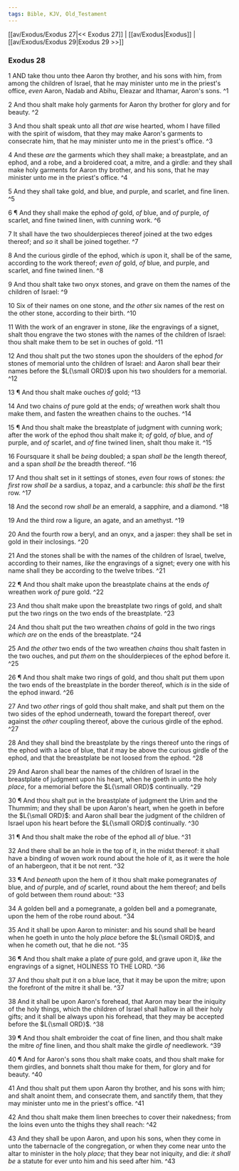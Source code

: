 ```yaml
---
tags: Bible, KJV, Old_Testament
---
```


[[av/Exodus/Exodus 27|<< Exodus 27]] | [[av/Exodus|Exodus]] | [[av/Exodus/Exodus 29|Exodus 29 >>]]

### Exodus 28

1 AND take thou unto thee Aaron thy brother, and his sons with him, from among the children of Israel, that he may minister unto me in the priest's office, _even_ Aaron, Nadab and Abihu, Eleazar and Ithamar, Aaron's sons. ^1

2 And thou shalt make holy garments for Aaron thy brother for glory and for beauty. ^2

3 And thou shalt speak unto all _that_ _are_ wise hearted, whom I have filled with the spirit of wisdom, that they may make Aaron's garments to consecrate him, that he may minister unto me in the priest's office. ^3

4 And these _are_ the garments which they shall make; a breastplate, and an ephod, and a robe, and a broidered coat, a mitre, and a girdle: and they shall make holy garments for Aaron thy brother, and his sons, that he may minister unto me in the priest's office. ^4

5 And they shall take gold, and blue, and purple, and scarlet, and fine linen. ^5

6 ¶ And they shall make the ephod _of_ gold, _of_ blue, and _of_ purple, _of_ scarlet, and fine twined linen, with cunning work. ^6

7 It shall have the two shoulderpieces thereof joined at the two edges thereof; and _so_ it shall be joined together. ^7

8 And the curious girdle of the ephod, which _is_ upon it, shall be of the same, according to the work thereof; _even_ _of_ gold, _of_ blue, and purple, and scarlet, and fine twined linen. ^8

9 And thou shalt take two onyx stones, and grave on them the names of the children of Israel: ^9

10 Six of their names on one stone, and _the_ _other_ six names of the rest on the other stone, according to their birth. ^10

11 With the work of an engraver in stone, _like_ the engravings of a signet, shalt thou engrave the two stones with the names of the children of Israel: thou shalt make them to be set in ouches of gold. ^11

12 And thou shalt put the two stones upon the shoulders of the ephod _for_ stones of memorial unto the children of Israel: and Aaron shall bear their names before the $L{\small ORD}$ upon his two shoulders for a memorial. ^12

13 ¶ And thou shalt make ouches _of_ gold; ^13

14 And two chains _of_ pure gold at the ends; _of_ wreathen work shalt thou make them, and fasten the wreathen chains to the ouches. ^14

15 ¶ And thou shalt make the breastplate of judgment with cunning work; after the work of the ephod thou shalt make it; _of_ gold, _of_ blue, and _of_ purple, and _of_ scarlet, and _of_ fine twined linen, shalt thou make it. ^15

16 Foursquare it shall be _being_ doubled; a span _shall_ _be_ the length thereof, and a span _shall_ _be_ the breadth thereof. ^16

17 And thou shalt set in it settings of stones, _even_ four rows of stones: _the_ _first_ row _shall_ _be_ a sardius, a topaz, and a carbuncle: _this_ _shall_ _be_ the first row. ^17

18 And the second row _shall_ _be_ an emerald, a sapphire, and a diamond. ^18

19 And the third row a ligure, an agate, and an amethyst. ^19

20 And the fourth row a beryl, and an onyx, and a jasper: they shall be set in gold in their inclosings. ^20

21 And the stones shall be with the names of the children of Israel, twelve, according to their names, _like_ the engravings of a signet; every one with his name shall they be according to the twelve tribes. ^21

22 ¶ And thou shalt make upon the breastplate chains at the ends _of_ wreathen work _of_ pure gold. ^22

23 And thou shalt make upon the breastplate two rings of gold, and shalt put the two rings on the two ends of the breastplate. ^23

24 And thou shalt put the two wreathen _chains_ of gold in the two rings _which_ _are_ on the ends of the breastplate. ^24

25 And _the_ _other_ two ends of the two wreathen _chains_ thou shalt fasten in the two ouches, and put _them_ on the shoulderpieces of the ephod before it. ^25

26 ¶ And thou shalt make two rings of gold, and thou shalt put them upon the two ends of the breastplate in the border thereof, which _is_ in the side of the ephod inward. ^26

27 And two _other_ rings of gold thou shalt make, and shalt put them on the two sides of the ephod underneath, toward the forepart thereof, over against the _other_ coupling thereof, above the curious girdle of the ephod. ^27

28 And they shall bind the breastplate by the rings thereof unto the rings of the ephod with a lace of blue, that _it_ may be above the curious girdle of the ephod, and that the breastplate be not loosed from the ephod. ^28

29 And Aaron shall bear the names of the children of Israel in the breastplate of judgment upon his heart, when he goeth in unto the holy _place_, for a memorial before the $L{\small ORD}$ continually. ^29

30 ¶ And thou shalt put in the breastplate of judgment the Urim and the Thummim; and they shall be upon Aaron's heart, when he goeth in before the $L{\small ORD}$: and Aaron shall bear the judgment of the children of Israel upon his heart before the $L{\small ORD}$ continually. ^30

31 ¶ And thou shalt make the robe of the ephod all _of_ blue. ^31

32 And there shall be an hole in the top of it, in the midst thereof: it shall have a binding of woven work round about the hole of it, as it were the hole of an habergeon, that it be not rent. ^32

33 ¶ And _beneath_ upon the hem of it thou shalt make pomegranates _of_ blue, and _of_ purple, and _of_ scarlet, round about the hem thereof; and bells of gold between them round about: ^33

34 A golden bell and a pomegranate, a golden bell and a pomegranate, upon the hem of the robe round about. ^34

35 And it shall be upon Aaron to minister: and his sound shall be heard when he goeth in unto the holy _place_ before the $L{\small ORD}$, and when he cometh out, that he die not. ^35

36 ¶ And thou shalt make a plate _of_ pure gold, and grave upon it, _like_ the engravings of a signet, HOLINESS TO THE LORD. ^36

37 And thou shalt put it on a blue lace, that it may be upon the mitre; upon the forefront of the mitre it shall be. ^37

38 And it shall be upon Aaron's forehead, that Aaron may bear the iniquity of the holy things, which the children of Israel shall hallow in all their holy gifts; and it shall be always upon his forehead, that they may be accepted before the $L{\small ORD}$. ^38

39 ¶ And thou shalt embroider the coat of fine linen, and thou shalt make the mitre _of_ fine linen, and thou shalt make the girdle _of_ needlework. ^39

40 ¶ And for Aaron's sons thou shalt make coats, and thou shalt make for them girdles, and bonnets shalt thou make for them, for glory and for beauty. ^40

41 And thou shalt put them upon Aaron thy brother, and his sons with him; and shalt anoint them, and consecrate them, and sanctify them, that they may minister unto me in the priest's office. ^41

42 And thou shalt make them linen breeches to cover their nakedness; from the loins even unto the thighs they shall reach: ^42

43 And they shall be upon Aaron, and upon his sons, when they come in unto the tabernacle of the congregation, or when they come near unto the altar to minister in the holy _place;_ that they bear not iniquity, and die: _it_ _shall_ _be_ a statute for ever unto him and his seed after him. ^43

